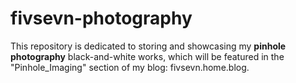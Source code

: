 # fivsevn-photography
This repository is dedicated to storing and showcasing my **pinhole photography** black-and-white works, which will be featured in the "Pinhole_Imaging" section of my blog: fivsevn.home.blog.
